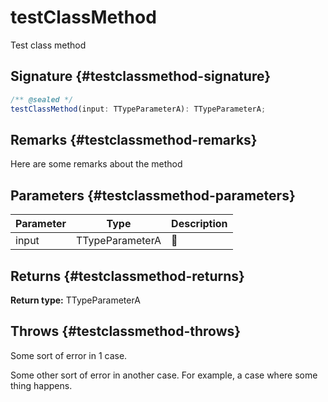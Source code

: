 # testClassMethod

Test class method

## Signature {#testclassmethod-signature}

```typescript
/** @sealed */
testClassMethod(input: TTypeParameterA): TTypeParameterA;
```

## Remarks {#testclassmethod-remarks}

Here are some remarks about the method

## Parameters {#testclassmethod-parameters}

|  Parameter | Type | Description |
|  --- | --- | --- |
|  input | TTypeParameterA | 📝 |

## Returns {#testclassmethod-returns}

<b>Return type:</b> TTypeParameterA

## Throws {#testclassmethod-throws}

Some sort of error in 1 case.

Some other sort of error in another case. For example, a case where some thing happens.